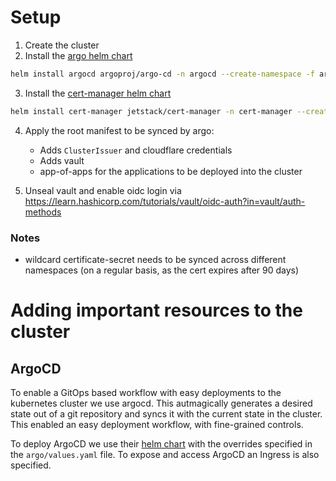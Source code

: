 # Setup

1. Create the cluster
2. Install the [argo helm chart](https://argoproj.github.io/argo-helm)
```bash
helm install argocd argoproj/argo-cd -n argocd --create-namespace -f argocd/values.yaml
```
3. Install the [cert-manager helm chart](https://charts.jetstack.io)
```bash
helm install cert-manager jetstack/cert-manager -n cert-manager --create-namespace --set installCRDs=true
```
4. Apply the root manifest to be synced by argo:
    - Adds `ClusterIssuer` and cloudflare credentials
    - Adds vault
    - app-of-apps for the applications to be deployed into the cluster

5. Unseal vault and enable oidc login via https://learn.hashicorp.com/tutorials/vault/oidc-auth?in=vault/auth-methods


### Notes

- wildcard certificate-secret needs to be synced across different namespaces (on a regular basis, as the cert expires after 90 days)

# Adding important resources to the cluster

## ArgoCD

To enable a GitOps based workflow with easy deployments to the kubernetes cluster we use argocd. This autmagically generates a desired state out of a git repository and syncs it with the current state in the cluster.
This enabled an easy deployment workflow, with fine-grained controls.

To deploy ArgoCD we use their [helm chart](https://argoproj.github.io/argo-helm) with the overrides specified in the `argo/values.yaml` file. To expose and access ArgoCD an Ingress is also specified.
